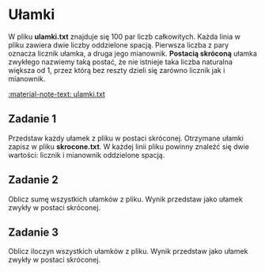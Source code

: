 # Ułamki

W pliku **ulamki.txt** znajduje się $100$ par liczb całkowitych. Każda linia w pliku zawiera dwie liczby oddzielone spacją. Pierwsza liczba z pary oznacza licznik ułamka, a druga jego mianownik. **Postacią skróconą** ułamka zwykłego nazwiemy taką postać, że nie istnieje taka liczba naturalna większa od $1$, przez którą bez reszty dzieli się zarówno licznik jak i mianownik.

[:material-note-text: ulamki.txt](../../../../assets/ulamki.txt)

## Zadanie 1

Przedstaw każdy ułamek z pliku w postaci skróconej. Otrzymane ułamki zapisz w pliku **skrocone.txt**. W każdej linii pliku powinny znaleźć się dwie wartości: licznik i mianownik oddzielone spacją.

## Zadanie 2

Oblicz sumę wszystkich ułamków z pliku. Wynik przedstaw jako ułamek zwykły w postaci skróconej.

## Zadanie 3

Oblicz iloczyn wszystkich ułamków z pliku. Wynik przedstaw jako ułamek zwykły w postaci skróconej.
